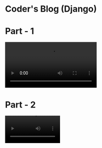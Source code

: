 # Coder's Blog (Django)

# Part - 1
<video src='/sample_videos/Coder-s-Blog-part-1.webm' controls> </video>

# Part - 2
<video src='sample_videos\Coder-s-Blog-part-2.mp4' width="180" />

# Part - 3
<video src='sample_videos\Coder-s-Blog-Admin-Panel-part-3.mp4' width="180">

# Part - 4
<video src='sample_videos\Coders_blog_payment-part-4.mp4' width="180">